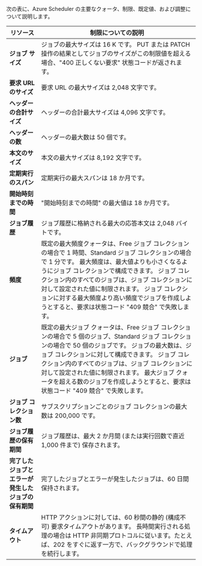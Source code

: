 次の表に、Azure Scheduler の主要なクォータ、制限、既定値、および調整について説明します。

| リソース | 制限についての説明 |
| --- | --- |
| **ジョブ サイズ** |ジョブの最大サイズは 16 K です。 PUT または PATCH 操作の結果としてジョブのサイズがこの制限値を超える場合、"400 正しくない要求" 状態コードが返されます。 |
| **要求 URL のサイズ** |要求 URL の最大サイズは 2,048 文字です。 |
| **ヘッダーの合計サイズ** |ヘッダーの合計最大サイズは 4,096 文字です。 |
| **ヘッダーの数** |ヘッダーの最大数は 50 個です。 |
| **本文のサイズ** |本文の最大サイズは 8,192 文字です。 |
| **定期実行のスパン** |定期実行の最大スパンは 18 か月です。 |
| **開始時刻までの時間** |"開始時刻までの時間" の最大値は 18 か月です。 |
| **ジョブ履歴** |ジョブ履歴に格納される最大の応答本文は 2,048 バイトです。 |
| **頻度** |既定の最大頻度クォータは、Free ジョブ コレクションの場合で 1 時間、Standard ジョブ コレクションの場合で 1 分です。 最大頻度は、最大値よりも小さくなるようにジョブ コレクションで構成できます。 ジョブ コレクション内のすべてのジョブは、ジョブ コレクションに対して設定された値に制限されます。 ジョブ コレクションに対する最大頻度より高い頻度でジョブを作成しようとすると、要求は状態コード "409 競合" で失敗します。 |
| **ジョブ** |既定の最大ジョブ クォータは、Free ジョブ コレクションの場合で 5 個のジョブ、Standard ジョブ コレクションの場合で 50 個のジョブです。 ジョブの最大数は、ジョブ コレクションに対して構成できます。 ジョブ コレクション内のすべてのジョブは、ジョブ コレクションに対して設定された値に制限されます。 最大ジョブ クォータを超える数のジョブを作成しようとすると、要求は状態コード "409 競合" で失敗します。 |
| **ジョブ コレクション数** |サブスクリプションごとのジョブ コレクションの最大数は 200,000 です。 |
| **ジョブ履歴の保有期間** |ジョブ履歴は、最大 2 か月間 (または実行回数で直近 1,000 件まで) 保存されます。 |
| **完了したジョブとエラーが発生したジョブの保有期間** |完了したジョブとエラーが発生したジョブは、60 日間保持されます。 |
| **タイムアウト** |HTTP アクションに対しては、60 秒間の静的 (構成不可) 要求タイムアウトがあります。 長時間実行される処理の場合は HTTP 非同期プロトコルに従います。たとえば、202 をすぐに返す一方で、バックグラウンドで処理を続行します。 |



<!--HONumber=Jan17_HO3-->



